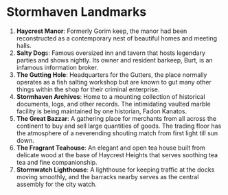 # Stormhaven Landmarks
1. **Haycrest Manor**: Formerly Gorim keep, the manor had been reconstructed as a contemporary nest of beautiful homes and meeting halls.
2. **Salty Dog**s: Famous oversized inn and tavern that hosts legendary parties and shows nightly. Its owner and resident barkeep, Burt, is an infamous information broker.
3. **The Gutting Hole**: Headquarters for the Gutters, the place normally operates as a fish salting workshop but are known to gut many other things within the shop for their criminal enterprise.
4. **Stormhaven Archives**: Home to a mounting collection of historical documents, logs, and other records. The intimidating vaulted marble facility is being maintained by one historian, Fadon Kanatos.
5. **The Great Bazzar**: A gathering place for merchants from all across the continent to buy and sell large quantities of goods. The trading floor has the atmosphere of a neverending shouting match from first light till sun down.
6. **The Fragrant Teahouse**: An elegant and open tea house built from delicate wood at the base of Haycrest Heights that serves soothing tea tea and fine companionship.
7. **Stormwatch Lighthouse**: A lighthouse for keeping traffic at the docks moving smoothly, and the barracks nearby serves as the central assembly for the city watch.